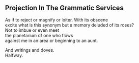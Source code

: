 Projection In The Grammatic Services
------------------------------------
As if to reject or magnify or loiter. With its obscene  
excite what is this synonym but a memory deluded of its roses?  
Not to imbue or even meet  
the planetarium of one who flows  
against me in an area or beginning to an aunt.  
  
And writings and doves.  
Halfway.  
